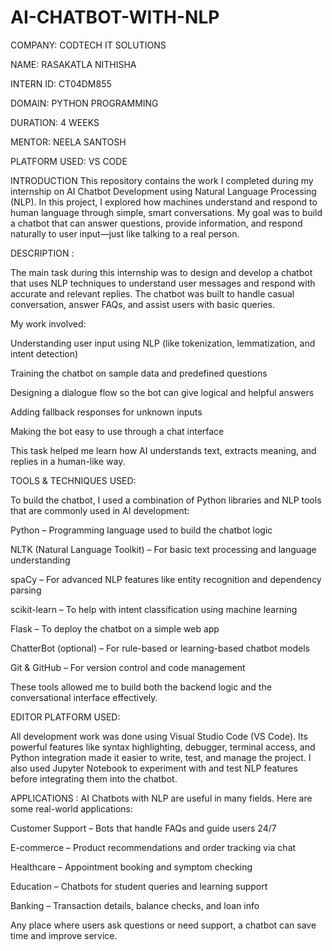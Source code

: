 # AI-CHATBOT-WITH-NLP

COMPANY: CODTECH IT SOLUTIONS

NAME: RASAKATLA NITHISHA

INTERN ID: CT04DM855

DOMAIN: PYTHON PROGRAMMING

DURATION: 4 WEEKS

MENTOR: NEELA SANTOSH

PLATFORM USED: VS CODE

INTRODUCTION
This repository contains the work I completed during my internship on AI Chatbot Development using Natural Language Processing (NLP). In this project, I explored how machines understand and respond to human language through simple, smart conversations. My goal was to build a chatbot that can answer questions, provide information, and respond naturally to user input—just like talking to a real person.

DESCRIPTION :

The main task during this internship was to design and develop a chatbot that uses NLP techniques to understand user messages and respond with accurate and relevant replies. The chatbot was built to handle casual conversation, answer FAQs, and assist users with basic queries.

My work involved:

Understanding user input using NLP (like tokenization, lemmatization, and intent detection)

Training the chatbot on sample data and predefined questions

Designing a dialogue flow so the bot can give logical and helpful answers

Adding fallback responses for unknown inputs

Making the bot easy to use through a chat interface

This task helped me learn how AI understands text, extracts meaning, and replies in a human-like way.

TOOLS & TECHNIQUES USED:

To build the chatbot, I used a combination of Python libraries and NLP tools that are commonly used in AI development:

Python – Programming language used to build the chatbot logic

NLTK (Natural Language Toolkit) – For basic text processing and language understanding

spaCy – For advanced NLP features like entity recognition and dependency parsing

scikit-learn – To help with intent classification using machine learning

Flask – To deploy the chatbot on a simple web app

ChatterBot (optional) – For rule-based or learning-based chatbot models

Git & GitHub – For version control and code management

These tools allowed me to build both the backend logic and the conversational interface effectively.

 EDITOR PLATFORM USED:

All development work was done using Visual Studio Code (VS Code). Its powerful features like syntax highlighting, debugger, terminal access, and Python integration made it easier to write, test, and manage the project. I also used Jupyter Notebook to experiment with and test NLP features before integrating them into the chatbot.

APPLICATIONS :
AI Chatbots with NLP are useful in many fields. Here are some real-world applications:

Customer Support – Bots that handle FAQs and guide users 24/7

E-commerce – Product recommendations and order tracking via chat

Healthcare – Appointment booking and symptom checking

Education – Chatbots for student queries and learning support

Banking – Transaction details, balance checks, and loan info


Any place where users ask questions or need support, a chatbot can save time and improve service.
